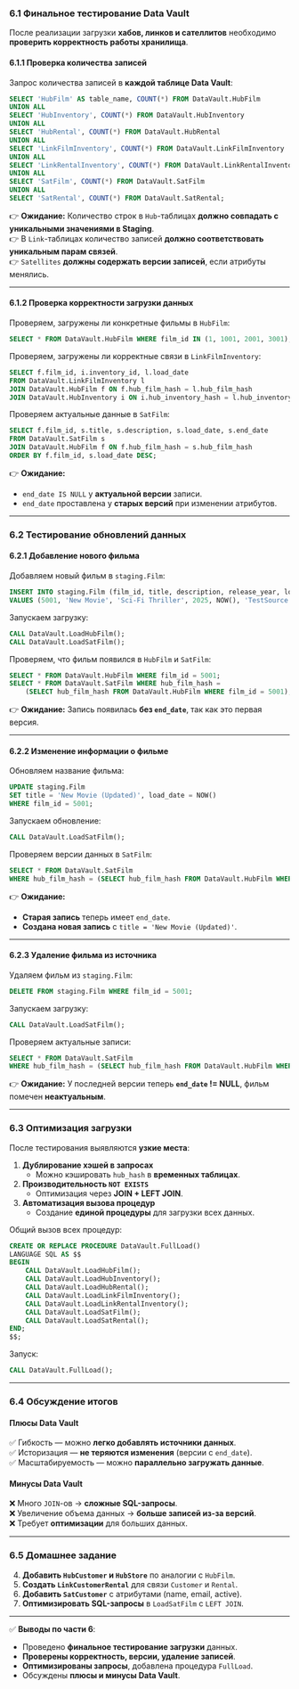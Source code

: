 ### **6.1 Финальное тестирование Data Vault**

После реализации загрузки **хабов, линков и сателлитов** необходимо **проверить корректность работы хранилища**.

#### **6.1.1 Проверка количества записей**

Запрос количества записей в **каждой таблице Data Vault**:

```sql
SELECT 'HubFilm' AS table_name, COUNT(*) FROM DataVault.HubFilm
UNION ALL
SELECT 'HubInventory', COUNT(*) FROM DataVault.HubInventory
UNION ALL
SELECT 'HubRental', COUNT(*) FROM DataVault.HubRental
UNION ALL
SELECT 'LinkFilmInventory', COUNT(*) FROM DataVault.LinkFilmInventory
UNION ALL
SELECT 'LinkRentalInventory', COUNT(*) FROM DataVault.LinkRentalInventory
UNION ALL
SELECT 'SatFilm', COUNT(*) FROM DataVault.SatFilm
UNION ALL
SELECT 'SatRental', COUNT(*) FROM DataVault.SatRental;
```

👉 **Ожидание:** Количество строк в `Hub`-таблицах **должно совпадать с уникальными значениями в Staging**.  
👉 В `Link`-таблицах количество записей **должно соответствовать уникальным парам связей**.  
👉 `Satellites` **должны содержать версии записей**, если атрибуты менялись.

---

#### **6.1.2 Проверка корректности загрузки данных**

Проверяем, загружены ли конкретные фильмы в `HubFilm`:

```sql
SELECT * FROM DataVault.HubFilm WHERE film_id IN (1, 1001, 2001, 3001);
```

Проверяем, загружены ли корректные связи в `LinkFilmInventory`:

```sql
SELECT f.film_id, i.inventory_id, l.load_date
FROM DataVault.LinkFilmInventory l
JOIN DataVault.HubFilm f ON f.hub_film_hash = l.hub_film_hash
JOIN DataVault.HubInventory i ON i.hub_inventory_hash = l.hub_inventory_hash;
```

Проверяем актуальные данные в `SatFilm`:

```sql
SELECT f.film_id, s.title, s.description, s.load_date, s.end_date
FROM DataVault.SatFilm s
JOIN DataVault.HubFilm f ON f.hub_film_hash = s.hub_film_hash
ORDER BY f.film_id, s.load_date DESC;
```

👉 **Ожидание:**

- `end_date IS NULL` у **актуальной версии** записи.
- `end_date` проставлена у **старых версий** при изменении атрибутов.

---

### **6.2 Тестирование обновлений данных**

#### **6.2.1 Добавление нового фильма**

Добавляем новый фильм в `staging.Film`:

```sql
INSERT INTO staging.Film (film_id, title, description, release_year, load_date, record_source)
VALUES (5001, 'New Movie', 'Sci-Fi Thriller', 2025, NOW(), 'TestSource');
```

Запускаем загрузку:

```sql
CALL DataVault.LoadHubFilm();
CALL DataVault.LoadSatFilm();
```

Проверяем, что фильм появился в `HubFilm` и `SatFilm`:

```sql
SELECT * FROM DataVault.HubFilm WHERE film_id = 5001;
SELECT * FROM DataVault.SatFilm WHERE hub_film_hash = 
    (SELECT hub_film_hash FROM DataVault.HubFilm WHERE film_id = 5001);
```

👉 **Ожидание:** Запись появилась **без `end_date`**, так как это первая версия.

---

#### **6.2.2 Изменение информации о фильме**

Обновляем название фильма:

```sql
UPDATE staging.Film
SET title = 'New Movie (Updated)', load_date = NOW()
WHERE film_id = 5001;
```

Запускаем обновление:

```sql
CALL DataVault.LoadSatFilm();
```

Проверяем версии данных в `SatFilm`:

```sql
SELECT * FROM DataVault.SatFilm 
WHERE hub_film_hash = (SELECT hub_film_hash FROM DataVault.HubFilm WHERE film_id = 5001);
```

👉 **Ожидание:**

- **Старая запись** теперь имеет `end_date`.
- **Создана новая запись** с `title = 'New Movie (Updated)'`.

---

#### **6.2.3 Удаление фильма из источника**

Удаляем фильм из `staging.Film`:

```sql
DELETE FROM staging.Film WHERE film_id = 5001;
```

Запускаем загрузку:

```sql
CALL DataVault.LoadSatFilm();
```

Проверяем актуальные записи:

```sql
SELECT * FROM DataVault.SatFilm 
WHERE hub_film_hash = (SELECT hub_film_hash FROM DataVault.HubFilm WHERE film_id = 5001);
```

👉 **Ожидание:** У последней версии теперь **`end_date` != NULL**, фильм помечен **неактуальным**.

---

### **6.3 Оптимизация загрузки**

После тестирования выявляются **узкие места**:

1. **Дублирование хэшей в запросах**
    - Можно кэшировать `hub_hash` в **временных таблицах**.
2. **Производительность `NOT EXISTS`**
    - Оптимизация через **JOIN + LEFT JOIN**.
3. **Автоматизация вызова процедур**
    - Создание **единой процедуры** для загрузки всех данных.

Общий вызов всех процедур:

```sql
CREATE OR REPLACE PROCEDURE DataVault.FullLoad()
LANGUAGE SQL AS $$
BEGIN
    CALL DataVault.LoadHubFilm();
    CALL DataVault.LoadHubInventory();
    CALL DataVault.LoadHubRental();
    CALL DataVault.LoadLinkFilmInventory();
    CALL DataVault.LoadLinkRentalInventory();
    CALL DataVault.LoadSatFilm();
    CALL DataVault.LoadSatRental();
END;
$$;
```

Запуск:

```sql
CALL DataVault.FullLoad();
```

---

### **6.4 Обсуждение итогов**

#### **Плюсы Data Vault**

✅ Гибкость — можно **легко добавлять источники данных**.  
✅ Историзация — **не теряются изменения** (версии с `end_date`).  
✅ Масштабируемость — можно **параллельно загружать данные**.

#### **Минусы Data Vault**

❌ Много `JOIN`-ов → **сложные SQL-запросы**.  
❌ Увеличение объема данных → **больше записей из-за версий**.  
❌ Требует **оптимизации** для больших данных.

---

### **6.5 Домашнее задание**

4. **Добавить `HubCustomer` и `HubStore`** по аналогии с `HubFilm`.
5. **Создать `LinkCustomerRental`** для связи `Customer` и `Rental`.
6. **Добавить `SatCustomer`** с атрибутами (name, email, active).
7. **Оптимизировать SQL-запросы** в `LoadSatFilm` с `LEFT JOIN`.

---

✅ **Выводы по части 6**:

- Проведено **финальное тестирование загрузки** данных.
- **Проверены корректность, версии, удаление записей**.
- **Оптимизированы запросы**, добавлена процедура `FullLoad`.
- Обсуждены **плюсы и минусы Data Vault**.
